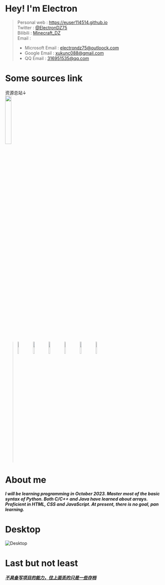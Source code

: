 <!--
**eUsEr114514/euser114514** is a ✨ _special_ ✨ repository because its `README.md` (this file) appears on your GitHub profile.

Here are some ideas to get you started:

- 🔭 I’m currently working on ...
- 🌱 I’m currently learning ...
- 👯 I’m looking to collaborate on ...
- 🤔 I’m looking for help with ...
- 💬 Ask me about ...
- 📫 How to reach me: ...
- 😄 Pronouns: ...
- ⚡ Fun fact: ...
-->


# Hey! I'm Electron
> Personal web : <https://euser114514.github.io>  
> Twitter : [@ElectronDZ75](https://twitter.com/ElectronDZ75)  
> Bilibili : [Minecraft_DZ](https://space.bilibili.com/553343171)  
> Email :  
>+ Microsoft Email : electrondz75@outloock.com
>+ Google Email : xukunc088@gmail.com  
>+ QQ Email : 316951535@qq.com  

# Some sources link
资源总站↓  
[<img src="https://eUsEr114514.github.io/linkImage/Picture/githubPageMD/kaola.png" width="20%">](https://www.rjctx.com)
> [<img src="https://eUsEr114514.github.io/linkImage/Picture/githubPageMD/pycharm.jpg" width="10%">](https://www.rjctx.com/bcrj/jetbrains/pycharm)
> [<img src="https://eUsEr114514.github.io/linkImage/Picture/githubPageMD/clion.jpg" width="10%">](https://www.rjctx.com/bcrj/jetbrains/clion)
> [<img src="https://eUsEr114514.github.io/linkImage/Picture/githubPageMD/idea.jpg" width="10%">](https://www.rjctx.com/bcrj/jetbrains/idea)
> [<img src="https://eUsEr114514.github.io/linkImage/Picture/githubPageMD/web.jpg" width="10%">](https://www.rjctx.com/bcrj/jetbrains/webstorm)
> [<img src="https://eUsEr114514.github.io/linkImage/Picture/githubPageMD/vscode.jpg" width="10%">](https://code.visualstudio.com/)
> [<img src="https://eUsEr114514.github.io/linkImage/Picture/githubPageMD/vm.jpg" width="10%">](https://www.rjctx.com/xtwh/xnj/vm)

# About me
***I will be learning programming in October 2023. Master most of the basic syntax of Python. Both C/C++ and Java have learned about arrays. Proficient in HTML, CSS and JavaScript. At present, there is no goal, pan learning.***

# Desktop
![Desktop](https://img2.imgtp.com/2024/05/04/Rq72OiOI.png)

# Last but not least
<u>***不具备写项目的能力，往上面丢的只是一些存档***</u>


